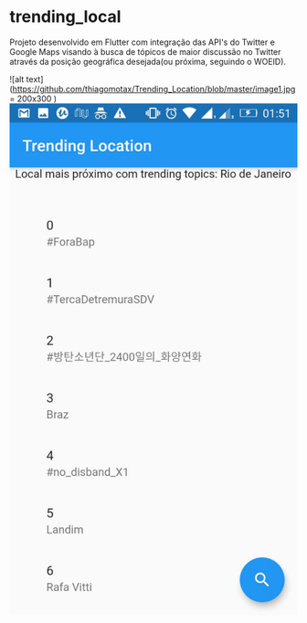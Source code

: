 # trending_local

Projeto desenvolvido em Flutter com integração das API's do Twitter e Google Maps visando à busca de tópicos de maior discussão no Twitter através da posição geográfica desejada(ou próxima, seguindo o WOEID).


![alt text](https://github.com/thiagomotax/Trending_Location/blob/master/image1.jpg = 200x300 )
![alt text](https://github.com/thiagomotax/Trending_Location/blob/master/image2.jpg)


